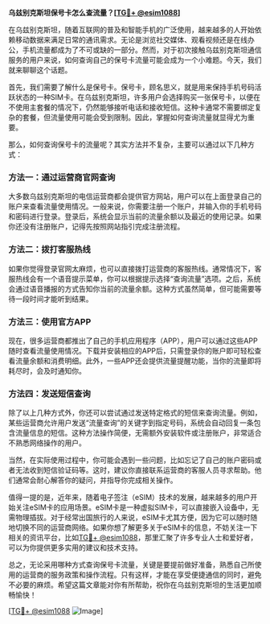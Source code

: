 **乌兹别克斯坦保号卡怎么查流量？[[TG💪+ @esim1088](https://t.me/s/esim1088)]**

在乌兹别克斯坦，随着互联网的普及和智能手机的广泛使用，越来越多的人开始依赖移动数据来满足日常的通讯需求。无论是浏览社交媒体、观看视频还是在线办公，手机流量都成为了不可或缺的一部分。然而，对于初次接触乌兹别克斯坦通信服务的用户来说，如何查询自己的保号卡流量可能会成为一个小难题。今天，我们就来聊聊这个话题。

首先，我们需要了解什么是保号卡。保号卡，顾名思义，就是用来保持手机号码活跃状态的一种SIM卡。在乌兹别克斯坦，许多用户会选择购买一张保号卡，以便在不使用主套餐的情况下，仍然能够接听电话和接收短信。这种卡通常不需要绑定复杂的套餐，但流量使用可能会受到限制。因此，掌握如何查询流量就显得尤为重要。

那么，如何查询保号卡的流量呢？其实方法并不复杂，主要可以通过以下几种方式：

### 方法一：通过运营商官网查询

大多数乌兹别克斯坦的电信运营商都会提供官方网站，用户可以在上面登录自己的账户来查看流量使用情况。一般来说，你需要注册一个账户，并输入你的手机号码和密码进行登录。登录后，系统会显示当前的流量余额以及最近的使用记录。如果你还没有注册账户，记得先按照网站指引完成注册流程。

### 方法二：拨打客服热线

如果你觉得登录官网太麻烦，也可以直接拨打运营商的客服热线。通常情况下，客服热线会有一个语音提示菜单，你可以根据提示选择“查询流量”选项。之后，系统会通过语音播报的方式告知你当前的流量余额。这种方式虽然简单，但可能需要等待一段时间才能听到结果。

### 方法三：使用官方APP

现在，很多运营商都推出了自己的手机应用程序（APP），用户可以通过这些APP随时查看流量使用情况。下载并安装相应的APP后，只需登录你的账户即可轻松查看流量余额和消费明细。此外，一些APP还会提供流量提醒功能，当你的流量即将耗尽时，会及时通知你。

### 方法四：发送短信查询

除了以上几种方式外，你还可以尝试通过发送特定格式的短信来查询流量。例如，某些运营商允许用户发送“流量查询”的关键字到指定号码，系统会自动回复一条包含流量信息的短信。这种方法操作简便，无需额外安装软件或注册账户，非常适合不熟悉网络操作的用户。

当然，在实际使用过程中，你可能会遇到一些问题，比如忘记了自己的账户密码或者无法收到短信验证码等。这时，建议你直接联系运营商的客服人员寻求帮助。他们通常会耐心解答你的疑问，并指导你完成相关操作。

值得一提的是，近年来，随着电子签注（eSIM）技术的发展，越来越多的用户开始关注eSIM卡的应用场景。eSIM卡是一种虚拟SIM卡，可以直接嵌入设备中，无需物理插拔。对于经常出国旅行的人来说，eSIM卡尤其方便，因为它可以随时随地切换不同的运营商网络。如果你想了解更多关于eSIM卡的信息，不妨关注一下相关的资讯平台，比如[TG💪+ @esim1088](https://t.me/s/esim1088)，那里汇聚了许多专业人士和爱好者，可以为你提供更多实用的建议和技术支持。

总之，无论采用哪种方式查询保号卡流量，关键是要提前做好准备，熟悉自己所使用的运营商的服务政策和操作流程。只有这样，才能在享受便捷通信的同时，避免不必要的麻烦。希望这篇文章能对你有所帮助，祝你在乌兹别克斯坦的生活更加顺畅愉快！

[[TG💪+ @esim1088](https://t.me/s/esim1088) ![Image](https://i.postimg.cc/4NQfJmqS/Snipaste-2025-05-13-00-14-12.png)]
